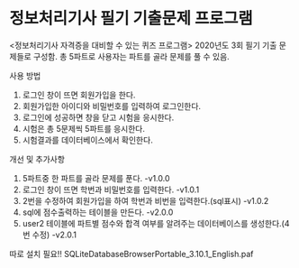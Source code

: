 # 정보처리기사 필기 기출문제 프로그램
<정보처리기사 자격증을 대비할 수 있는 퀴즈 프로그램>
2020년도 3회 필기 기출 문제들로 구성함.
총 5파트로 사용자는 파트를 골라 문제를 풀 수 있음.

사용 방법
1. 로그인 창이 뜨면 회원가입을 한다.
2. 회원가입한 아이디와 비밀번호를 입력하여 로그인한다.
3. 로그인에 성공하면 창을 닫고 시험을 응시한다.
4. 시험은 총 5문제씩 5파트를 응시한다.
5. 시험결과를 데이터베이스에서 확인한다.

개선 및 추가사항
1. 5파트중 한 파트를 골라 문제를 푼다. -v1.0.0
2. 로그인 창이 뜨면 학번과 비밀번호를 입력한다. -v1.0.1
3. 2번을 수정하여 회원가입을 하여 학번과 비번을 입력한다.(sql표시) -v1.0.2
4. sql에 점수출력하는 테이블을 만든다. -v2.0.0
5. user2 테이블에 파트별 점수와 합격 여부를 알려주는 데이터베이스를 생성한다.(4번 수정) -v2.0.1

따로 설치 필요!!
SQLiteDatabaseBrowserPortable_3.10.1_English.paf